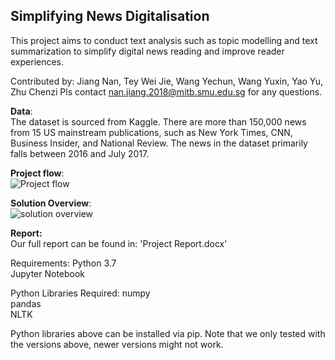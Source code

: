 ## Simplifying News Digitalisation
This project aims to conduct text analysis such as topic modelling and text summarization to simplify digital news reading and improve reader experiences.

Contributed by: Jiang Nan, Tey Wei Jie, Wang Yechun, Wang Yuxin, Yao Yu, Zhu Chenzi
Pls contact nan.jiang.2018@mitb.smu.edu.sg for any questions.

**Data**:<br>
The dataset is sourced from Kaggle. There are more than 150,000 news from 15 US mainstream publications, such as New York Times, CNN, Business Insider, and National Review. The news in the dataset primarily falls between 2016 and July 2017.

**Project flow**:<br>
![Project flow](https://user-images.githubusercontent.com/55057907/67177081-76fccd80-f3ff-11e9-86c1-c71554f9b40f.PNG)

**Solution Overview**:<br>
![solution overview](https://user-images.githubusercontent.com/55057907/67177013-27b69d00-f3ff-11e9-9d2f-8ba3b7d7e762.png)


**Report:**<br>
Our full report can be found in: 'Project Report.docx'

Requirements: 
Python 3.7 <br>
Jupyter Notebook <br>

Python Libraries Required:
numpy<br>
pandas<br>
NLTK<br>

Python libraries above can be installed via pip. Note that we only tested with the versions above, newer versions might not work.
